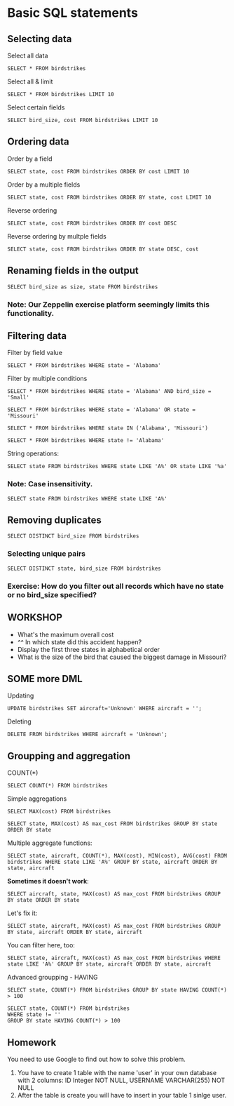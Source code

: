 # Basic SQL statements

## Selecting data

Select all data

`SELECT * FROM birdstrikes`

Select all & limit

`SELECT * FROM birdstrikes LIMIT 10`

Select certain fields

`SELECT bird_size, cost FROM birdstrikes LIMIT 10`

## Ordering data

Order by a field

`SELECT state, cost FROM birdstrikes ORDER BY cost LIMIT 10`

Order by a multiple fields

`SELECT state, cost FROM birdstrikes ORDER BY state, cost LIMIT 10`

Reverse ordering

`SELECT state, cost FROM birdstrikes ORDER BY cost DESC`

Reverse ordering by multple fields

`SELECT state, cost FROM birdstrikes ORDER BY state DESC, cost`

## Renaming fields in the output
`SELECT bird_size as size, state FROM birdstrikes`

### Note: Our Zeppelin exercise platform seemingly limits this functionality.

## Filtering data
Filter by field value

`SELECT * FROM birdstrikes WHERE state = 'Alabama'`

Filter by multiple conditions

`SELECT * FROM birdstrikes WHERE state = 'Alabama' AND bird_size = 'Small'`

`SELECT * FROM birdstrikes WHERE state = 'Alabama' OR state = 'Missouri'`

`SELECT * FROM birdstrikes WHERE state IN ('Alabama', 'Missouri')`

`SELECT * FROM birdstrikes WHERE state != 'Alabama'`

String operations:

`SELECT state FROM birdstrikes WHERE state LIKE 'A%' OR state LIKE '%a'`

### Note: Case insensitivity.

`SELECT state FROM birdstrikes WHERE state LIKE 'A%'`

## Removing duplicates

`SELECT DISTINCT bird_size FROM birdstrikes`

### Selecting unique pairs

`SELECT DISTINCT state, bird_size FROM birdstrikes`

### Exercise: How do you filter out all records which have no state or no bird_size specified?

## WORKSHOP
* What's the maximum overall cost
* ^^ In which state did this accident happen?
* Display the first three states in alphabetical order
* What is the size of the bird that caused the biggest damage in Missouri?

## SOME more DML

Updating
```
UPDATE birdstrikes SET aircraft='Unknown' WHERE aircraft = '';
```

Deleting
```
DELETE FROM birdstrikes WHERE aircraft = 'Unknown';
```

## Groupping and aggregation

COUNT(*)
```
SELECT COUNT(*) FROM birdstrikes
```

Simple aggregations
```
SELECT MAX(cost) FROM birdstrikes
```

```
SELECT state, MAX(cost) AS max_cost FROM birdstrikes GROUP BY state ORDER BY state
```

Multiple aggregate functions:
```
SELECT state, aircraft, COUNT(*), MAX(cost), MIN(cost), AVG(cost) FROM birdstrikes WHERE state LIKE 'A%' GROUP BY state, aircraft ORDER BY state, aircraft
```

**Sometimes it doesn't work**:
```
SELECT aircraft, state, MAX(cost) AS max_cost FROM birdstrikes GROUP BY state ORDER BY state
```

Let's fix it:
```
SELECT state, aircraft, MAX(cost) AS max_cost FROM birdstrikes GROUP BY state, aircraft ORDER BY state, aircraft
```

You can filter here, too:
```
SELECT state, aircraft, MAX(cost) AS max_cost FROM birdstrikes WHERE state LIKE 'A%' GROUP BY state, aircraft ORDER BY state, aircraft
```

Advanced groupping - HAVING
```
SELECT state, COUNT(*) FROM birdstrikes GROUP BY state HAVING COUNT(*) > 100
```

```
SELECT state, COUNT(*) FROM birdstrikes
WHERE state != ''
GROUP BY state HAVING COUNT(*) > 100
```

## Homework

You need to use Google to find out how to solve this problem.

1. You have to create 1 table with the name 'user' in your own database with 2 columns: ID Integer NOT NULL, USERNAME VARCHAR(255) NOT NULL
2. After the table is create you will have to insert in your table 1 sinlge user. 
